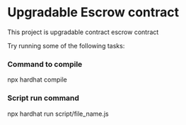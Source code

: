 # Upgradable Escrow contract

This project is upgradable contract escrow contract

Try running some of the following tasks:

### Command to compile
npx hardhat compile
### Script run command 
npx hardhat run script/file_name.js

